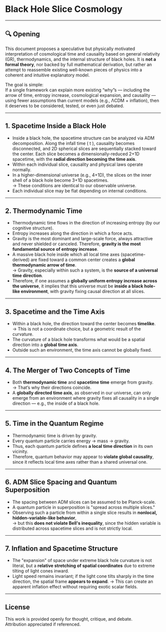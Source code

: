 # Black Hole Slice Cosmology  

---

## 🔍 Opening

This document proposes a speculative but physically motivated interpretation of cosmological time and causality based on general relativity (GR), thermodynamics, and the internal structure of black holes. It is **not a formal theory**, nor backed by full mathematical derivation, but rather an attempt to reassemble existing well-known pieces of physics into a coherent and intuitive explanatory model.

The goal is simple:  
If a single framework can explain more existing “why”s — including the arrow of time, entropy increase, cosmological expansion, and causality — using fewer assumptions than current models (e.g., ΛCDM + inflation), then it deserves to be considered, tested, or even just debated.

---

## 1. Spacetime Inside a Black Hole

- Inside a black hole, the spacetime structure can be analyzed via ADM decomposition. Along the infall time \( t \), causality becomes disconnected, and 2D spherical slices are sequentially stacked toward the center. Each slice becomes a dimensionally-reduced 2+1D spacetime, with the **radial direction becoming the time axis**.
- Within each individual slice, causality and physical laws operate normally.
- In a higher-dimensional universe (e.g., 4+1D), the slices on the inner shell of a black hole become 3+1D spacetimes.  
  → These conditions are identical to our observable universe.
- Each individual slice may be flat depending on internal conditions.

---

## 2. Thermodynamic Time

- Thermodynamic time flows in the direction of increasing entropy (by our cognitive structure).  
- Entropy increases along the direction in which a force acts.  
- Gravity is the most dominant and large-scale force, always attractive and never shielded or canceled. Therefore, **gravity is the most fundamental source of entropy increase**.
- A massive black hole inside which all local time axes (spacetime-derived) are fixed toward a common center creates a **global thermodynamic arrow of time**.  
  → Gravity, especially within such a system, is the **source of a universal time direction**.
- Therefore, if one assumes a **globally uniform entropy increase across the universe**, it implies that this universe must be **inside a black hole-like environment**, with gravity fixing causal direction at all slices.

---

## 3. Spacetime and the Time Axis

- Within a black hole, the direction toward the center becomes **timelike**.  
  → This is not a coordinate choice, but a geometric result of the curvature.
- The curvature of a black hole transforms what would be a spatial direction into a **global time axis**.
- Outside such an environment, the time axis cannot be globally fixed.

---

## 4. The Merger of Two Concepts of Time

- Both **thermodynamic time** and **spacetime time** emerge from gravity.  
  → That’s why their directions coincide.
- A **globally directed time axis**, as observed in our universe, can only emerge from an environment where gravity fixes all causality in a single direction — e.g., the inside of a black hole.

---

## 5. Time in the Quantum Regime

- Thermodynamic time is driven by gravity.  
- Every quantum particle carries energy → mass → gravity.  
- Thus, each quantum particle defines **a local time direction** in its own vicinity.
- Therefore, quantum behavior may appear to **violate global causality**, since it reflects local time axes rather than a shared universal one.

---

## 6. ADM Slice Spacing and Quantum Superposition

- The spacing between ADM slices can be assumed to be Planck-scale.  
- A quantum particle in superposition is "spread across multiple slices."
- Observing such a particle from within a single slice results in **nonlocal, hidden-variable-like behavior**,  
  → but this **does not violate Bell's inequality**, since the hidden variable is distributed across spacetime slices and is not strictly local.

---

## 7. Inflation and Spacetime Structure

- The "expansion" of space under extreme black hole curvature is not literal, but a **relative stretching of spatial coordinates** due to extreme tilting of light cones inward.
- Light speed remains invariant; if the light cone tilts sharply in the time direction, the spatial frame **appears to expand**.
  → This can create an apparent inflation effect without requiring exotic scalar fields.

---

## License

This work is provided openly for thought, critique, and debate.  
Attribution appreciated if referenced.  
